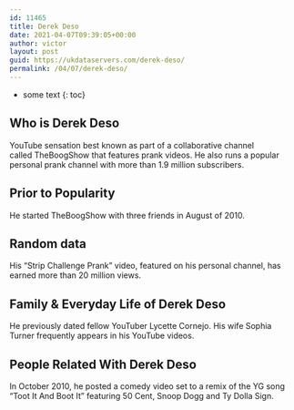 ```yaml
---
id: 11465
title: Derek Deso
date: 2021-04-07T09:39:05+00:00
author: victor
layout: post
guid: https://ukdataservers.com/derek-deso/
permalink: /04/07/derek-deso/
---
```


* some text
{: toc}


## Who is Derek Deso



YouTube sensation best known as part of a collaborative channel called TheBoogShow that features prank videos. He also runs a popular personal prank channel with more than 1.9 million subscribers.

                
                
                
## Prior to Popularity



He started TheBoogShow with three friends in August of 2010.

                
                
                
## Random data



His &#8220;Strip Challenge Prank&#8221; video, featured on his personal channel, has earned more than 20 million views.

                
                
                
## Family & Everyday Life of Derek Deso



He previously dated fellow YouTuber Lycette Cornejo. His wife Sophia Turner frequently appears in his YouTube videos.

                
                
                
## People Related With Derek Deso



In October 2010, he posted a comedy video set to a remix of the YG song &#8220;Toot It And Boot It&#8221; featuring 50 Cent, Snoop Dogg and Ty Dolla Sign.

                
              
            
          
          
          